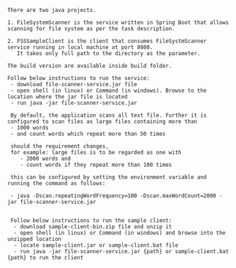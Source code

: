
	There are two java projects.  

	1. FileSystemScanner is the service written in Spring Boot that allows scanning for file system as per the task description.
	
	2. FSSSampleClient is the client that consumes FileSystmScanner service running in local machine at port 8080. 
	   It takes only full path to the directory as the parameter.
	
	The build version are available inside build folder.

	Follow below instructions to run the service:
	 - download file-scanner-service.jar file
	 - open shell (in linux) or Command (in windows). Browse to the location where the jar file is located
	 - run java -jar file-scanner-service.jar	
	 
	 By default, the application scans all text file. Further it is configured to scan files as large files containing more than 
	 - 1000 words
	 - and count words which repeat more than 50 times
	
	 should the requirement changes, 
	 for example: large files is to be regarded as one with 
	 	- 2000 words and 
	 	- count words if they repeat more than 100 times 
	
	 this can be configured by setting the environment variable and running the command as follows:
	 
	 - java -Dscan.repeatingWordFrequency=100 -Dscan.maxWordCount=2000 -jar file-scanner-service.jar
	 
	 
	 Follow below instructions to run the sample client:
	  - download sample-client-bin.zip file and unzip it  
	  - open shell (in linux) or Command (in windows) and browse into the unzipped location 
	  - locate sample-client.jar or sample-client.bat file
	  - run java -jar file-scanner-service.jar {path} or sample-client.bat {path} to run the client
	 	
